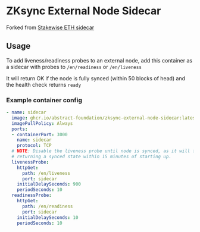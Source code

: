 # ZKsync External Node Sidecar

Forked from [Stakewise ETH sidecar](https://github.com/stakewise/ethnode-sidecar/)

## Usage

To add liveness/readiness probes to an external node, add this container as a sidecar with probes to `/en/readiness` or `/en/liveness`

It will return OK if the node is fully synced (within 50 blocks of head) and the health check returns `ready`

### Example container config
```yaml
- name: sidecar
  image: ghcr.io/abstract-foundation/zksync-external-node-sidecar:latest
  imagePullPolicy: Always
  ports:
  - containerPort: 3000
    name: sidecar
    protocol: TCP
  # NOTE: Disable the liveness probe until node is synced, as it will fail if the node is not 
  # returning a synced state within 15 minutes of starting up.
  livenessProbe:
    httpGet:
      path: /en/liveness
      port: sidecar
    initialDelaySeconds: 900
    periodSeconds: 10
  readinessProbe:
    httpGet:
      path: /en/readiness
      port: sidecar
    initialDelaySeconds: 10
    periodSeconds: 10
```